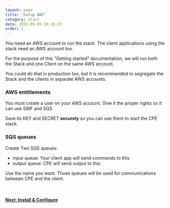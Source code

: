 ```yaml
---
layout: page
title: "Setup AWS"
category: start
date: 2015-05-05 19:26:37
order: 2
---
```


You need an AWS account to run the stack. The client applications using the stack need an AWS account too.

For the purpose of this "Getting started" documentation, we will run both the Stack and one Client on the same AWS account.

You could do that in production too, but it is recommended to segregate the Stack and the clients in separate AWS accounts.

### AWS entitlements

You must create a user on your AWS account. Give it the proper rights so it can use SWF and SQS.

Save its KEY and SECRET **securely** so you can use them to start the CPE stack.

### SQS queues

Create Two SQS queues:

   - input queue: Your client app will send commands to this
   - output queue: CPE will send output to this

Use the name you want. Those queues will be used for communications between CPE and the client.

<br>

<p>
<h4><a href="configure.html">Next: Install & Configure</a></h4>
</p>
